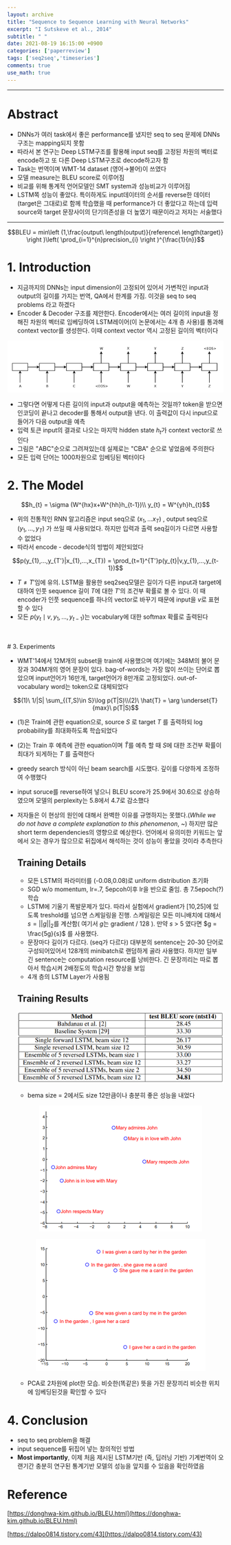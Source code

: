 ```yaml
---
layout: archive
title: "Sequence to Sequence Learning with Neural Networks"
excerpt: "I Sutskeve et al., 2014"
subtitle: " "
date: 2021-08-19 16:15:00 +0900
categories: ['paperreview']
tags: ['seq2seq','timeseries']
comments: true
use_math: true
---
```


***

# Abstract

- DNNs가 여러 task에서 좋은 performance를 냈지만 seq to seq 문제에 DNNs구조는 mapping되지 못함
- 따라서 본 연구는 Deep LSTM구조를 활용해 input seq를 고정된 차원의 벡터로 encode하고 또 다른 Deep LSTM구조로 decode하고자 함
- Task는 번역이며  WMT-14 dataset (영어→불어)이 쓰였다
- 모델 measure는 BLEU score로 이루어짐
- 비교를 위해 통계적 언어모델인 SMT system과 성능비교가 이루어짐
- LSTM쪽 성능이 좋았다. 특이하게도 input데이터의 순서를 reverse한 데이터(target은 그대로)로 함께 학습했을 때 performance가 더 좋았다고 하는데 입력 source와 target 문장사이의 단기의존성을 더 높였기 때문이라고 저자는 서술했다

***

<div style="text-align:center">
$$BLEU = min\left (1,\frac{output\ length(output)}{reference\ length(target)}  \right )\left( \prod_{i=1}^{n}precision_{i} \right )^{\frac{1}{n}}$$
</div>

# 1. Introduction

- 지금까지의 DNNs는 input dimension이 고정되어 있어서 가변적인 input과 output의 길이를 가지는 번역, QA에서 한계를 가짐. 이것을 seq to seq problems 라고 하겠다
- Encoder & Decoder 구조를 제안한다. Encoder에서는 여러 길이의 input을 정해진 차원의 벡터로 임베딩하여 LSTM레이어(이 논문에서는 4개 층 사용)를 통과해 context vector를 생성한다. 이때 context vector 역시 고정된 길이의 벡터이다

<p align="center"><img src="/assets/images/seq2seq/Untitled.png"></p>
<!-- ![Sequence%20to%20Sequence%20Learning%20with%20Neural%20Networks%20f8aaf5a5d11c43ae8bbe82930f3ad049/Untitled.png](Sequence%20to%20Sequence%20Learning%20with%20Neural%20Networks%20f8aaf5a5d11c43ae8bbe82930f3ad049/Untitled.png) -->

- 그렇다면 어떻게 다른 길이의 input과 output을 예측하는 것일까? <EOS : End Of Sentence> token을 받으면 인코딩이 끝나고 decoder를 통해서 output을 낸다. 이 출력값이 다시 input으로 들어가 다음 output을 예측
- 입력 <EOS>토큰 input의 결과로 나오는 마지막 hidden state $h_{t}$가  context vector로 쓰인다
- 그림은 "ABC"순으로 그려져있는데 실제로는 "CBA" 순으로 넣었음에 주의한다
- 모든 입력 단어는 1000차원으로 임베딩된 벡터이다

# 2. The Model

<div style="text-align:center">
$$h_{t} = \sigma (W^{hx}x+W^{hh}h_{t-1})\\
y_{t} = W^{yh}h_{t}$$
</div>

- 위의 전통적인 RNN 알고리즘은 input seq으로 $(x_{1},...x_{T})$ , output seq으로 $(y_{1},...,y_{T})$ 가 쓰일 때 사용되었다. 하지만 입력과 출력 seq길이가 다르면 사용할 수 없었다
- 따라서 encode - decode식의 방법이 제안되었다

<div style="text-align:center">
$$p(y_{1},...,y_{T'}|x_{1},...,x_{T}) = \prod_{t=1}^{T'}p(y_{t}|v,y_{1},...,y_{t-1})$$
</div>

- $T\neq T'$임에 유의. LSTM을 활용한 seq2seq모델은 길이가 다른 input과 target에 대하여 인풋 sequence 길이 $T$에 대한 $T'$의 조건부 확률로 볼 수 있다. 이 때 encoder가 인풋 sequence를 하나의 vector로 바꾸기 때문에 input을 $v$로 표현할 수 있다
- 모든 $p(y_{t}\mid v,y_{1},...,y_{t-1})$는 vocabulary에 대한 softmax 확률로 출력된다

<br>
<br>
# 3. Experiments

- WMT'14에서 12M개의 subset을 train에 사용했으며 여기에는 348M의 불어 문장과 304M개의 영어 문장이 있다. bag-of-words는 가장 많이 쓰이는 단어로 뽑았으며 input언어가 16만개, target언어가 8만개로 고정되었다. out-of-vocabulary word는 <UNK> token으로 대체되었다

<div style="text-align:center">
$$(1)\ 1/|S| \sum_{(T,S)\in S}\log p(T|S)\\(2)\ \hat{T} = \arg \underset{T}{max}\ p(T|S)$$
</div>

- (1)은 Train에 관한 equation으로, source $S$ 로 target $T$ 를 출력하되 log probability를 최대화하도록 학습되었다
- (2)는 Train 후 예측에 관한 equation이며 $\hat {T}$를 예측 할 때 $S$에 대한 조건부 확률이 최대가 되게하는 $T$ 를 출력한다
- greedy search 방식이 아닌 beam search를 시도했다. 깊이를 다양하게 조정하여 수행했다
- input soruce를 reverse하여 넣으니 BLEU score가 25.9에서 30.6으로 상승하였으며 모델의 perplexity는 5.8에서 4.7로 감소했다
- 저자들은 이 현상의 원인에 대해서 완벽한 이유를 규명하지는 못했다.(*While we do not have a complete explanation to this phenomenon*, ~) 하지만 많은 short term dependencies의 영향으로 예상한다. 언어에서 유의미한 키워드는 앞에서 오는 경우가 많으므로 뒤집에서 해석하는 것이 성능이 좋았을 것이라 추측한다

    ## Training Details

    - 모든 LSTM의 파라미터를 (-0.08,0.08)로 uniform distribution 초기화
    - SGD w/o momentum, lr=.7, 5epcoh이후 lr을 반으로 줄임. 총 7.5epoch(?) 학습
    - LSTM에 기울기 폭발문제가 있다. 따라서 실험에서 gradient가 [10,25]에 있도록 treshold를 넘으면 스케일링을 진행. 스케일링은 모든 미니배치에 대해서 $s=||g||_{2}$를 계산함( 여기서 $g$는 gradient / 128 ). 만약 $s$ > 5 였다면 $g = \frac{5g}{s}$ 를 사용했다.
    - 문장마다 길이가 다르다. (seq가 다르다) 대부분의 sentence는 20-30 단어로 구성되어있어서 128개의 minibatch로 랜덤하게 골라 사용했다. 하지만 일부 긴 sentence는 computation resource를 낭비한다. 긴 문장끼리는 따로 뽑아서 학습시켜 2배정도의 학습시간 향상을 보임
    - 4개 층의 LSTM Layer가 사용됨

    ## Training Results

    <p align="center"><img src="/assets/images/seq2seq/Untitled 1.png"></p>
    <!-- ![Sequence%20to%20Sequence%20Learning%20with%20Neural%20Networks%20f8aaf5a5d11c43ae8bbe82930f3ad049/Untitled%201.png](Sequence%20to%20Sequence%20Learning%20with%20Neural%20Networks%20f8aaf5a5d11c43ae8bbe82930f3ad049/Untitled%201.png) -->

    - bema size = 2에서도 size 12만큼이나 충분히 좋은 성능을 내었다

    <p align="center"><img src="/assets/images/seq2seq/Untitled 2.png"></p>
    <!-- ![Sequence%20to%20Sequence%20Learning%20with%20Neural%20Networks%20f8aaf5a5d11c43ae8bbe82930f3ad049/Untitled%202.png](Sequence%20to%20Sequence%20Learning%20with%20Neural%20Networks%20f8aaf5a5d11c43ae8bbe82930f3ad049/Untitled%202.png) -->

    <p align="center"><img src="/assets/images/seq2seq/Untitled 3.png"></p>
    <!-- ![Sequence%20to%20Sequence%20Learning%20with%20Neural%20Networks%20f8aaf5a5d11c43ae8bbe82930f3ad049/Untitled%203.png](Sequence%20to%20Sequence%20Learning%20with%20Neural%20Networks%20f8aaf5a5d11c43ae8bbe82930f3ad049/Untitled%203.png) -->

    - PCA로 2차원에 plot한 모습. 비슷한(똑같은) 뜻을 가진 문장끼리 비슷한 위치에 임베딩된것을 확인할 수 있다

# 4. Conclusion

- seq to seq problem을 해결
- input sequence를 뒤집어 넣는 창의적인 방법
- **Most importantly**, 이제 처음 제시된 LSTM기반 (즉, 딥러닝 기반) 기계번역이 오랜기간 충분히 연구된 통계기반 모델의 성능을 앞지를 수 있음을 확인하였음

# Reference

[https://donghwa-kim.github.io/BLEU.html](https://donghwa-kim.github.io/BLEU.html)

[https://dalpo0814.tistory.com/43](https://dalpo0814.tistory.com/43)